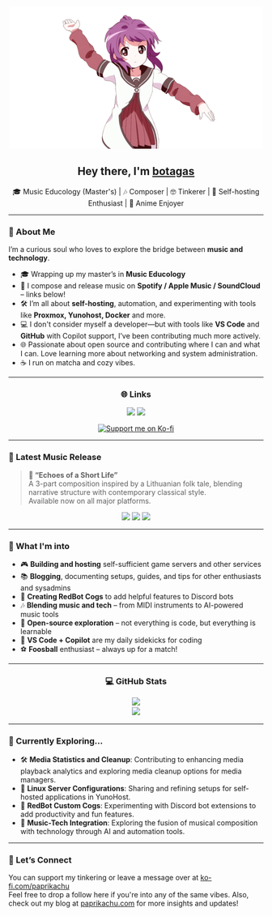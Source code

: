 <p align="center">
  <img src="./anime_girl.gif" alt="Anime coding vibe" />
</p>
<h2 align="center">Hey there, I'm <a href="https://github.com/botagas">botagas</a></h2>
<p align="center">
  🎓 Music Educology (Master's) | 🎶 Composer | 🤓 Tinkerer | 🧪 Self-hosting Enthusiast | 🍜 Anime Enjoyer
</p>

---

### 🎼 About Me

I’m a curious soul who loves to explore the bridge between **music and technology**.

- 🎓 Wrapping up my master’s in **Music Educology**
- 🎷 I compose and release music on **Spotify / Apple Music / SoundCloud** – links below!
- 🛠️ I’m all about **self-hosting**, automation, and experimenting with tools like **Proxmox, Yunohost, Docker** and more.
- 💻 I don't consider myself a developer—but with tools like **VS Code** and **GitHub** with Copilot support, I’ve been contributing much more actively.
- 🌐 Passionate about open source and contributing where I can and what I can. Love learning more about networking and system administration.
- ☕ I run on matcha and cozy vibes.

---

<h3 align="center"> 🌐 Links </h3>

<p align="center">
  <a href="https://ko-fi.com/paprikachu"><img src="https://img.shields.io/badge/Ko--fi-Support-ff5f5f?style=flat&logo=ko-fi&logoColor=white"></a>
  <a href="https://paprikachu.com"><img src="https://img.shields.io/badge/-Paprikachu-0A0A0A?style=flat&logo=wordpress&logoColor=white" /></a>
</p>

<p align="center">
  <a href="https://ko-fi.com/X8X41B0YXC">
    <img src="https://ko-fi.com/img/githubbutton_sm.svg" alt="Support me on Ko-fi">
  </a>
</p>

---

### 💼 Latest Music Release

> **🎵 “Echoes of a Short Life”**  
> A 3-part composition inspired by a Lithuanian folk tale, blending narrative structure with contemporary classical style.  
> Available now on all major platforms.

<p align="center">
  <a href="https://open.spotify.com/artist/32zeWq8ePpPkBt1rHXHdqg"><img src="https://img.shields.io/badge/-Spotify-1DB954?style=flat&logo=spotify&logoColor=white"></a>
  <a href="https://music.apple.com/us/artist/patrikas-elvinas-%C4%8Depulis/1796863713"><img src="https://img.shields.io/badge/-Apple%20Music-F94E66?style=flat&logo=apple&logoColor=white"></a>
  <a href="https://soundcloud.com/patrikas-king"><img src="https://img.shields.io/badge/-SoundCloud-ff7700?style=flat&logo=soundcloud&logoColor=white"></a>
</p>

---

### 🧠 What I'm into

- 🎮 **Building and hosting** self-sufficient game servers and other services  
- 📚 **Blogging**, documenting setups, guides, and tips for other enthusiasts and sysadmins  
- 🤖 **Creating RedBot Cogs** to add helpful features to Discord bots  
- 🎶 **Blending music and tech** – from MIDI instruments to AI-powered music tools  
- 🧰 **Open-source exploration** – not everything is code, but everything is learnable  
- 💙 **VS Code + Copilot** are my daily sidekicks for coding  
- ⚽ **Foosball** enthusiast – always up for a match!

---

<h3 align="center"> 💻 GitHub Stats </h3>

<p align="center">
  <img src="https://github-readme-stats.vercel.app/api?username=botagas&show_icons=true&hide_border=true&theme=tokyonight" />
  <br>
  <img src="https://streak-stats.demolab.com?user=botagas&theme=dark&hide_border=true&short_numbers=true&date_format=%5BY.%5Dn.j" />
</p>

---

### 🍥 Currently Exploring...

- 🛠️ **Media Statistics and Cleanup**: Contributing to enhancing media playback analytics and exploring media cleanup options for media managers.
- 💪 **Linux Server Configurations**: Sharing and refining setups for self-hosted applications in YunoHost.
- 🤖 **RedBot Custom Cogs**: Experimenting with Discord bot extensions to add productivity and fun features.
- 🎵 **Music-Tech Integration**: Exploring the fusion of musical composition with technology through AI and automation tools.

---

### 🌸 Let’s Connect

You can support my tinkering or leave a message over at [ko-fi.com/paprikachu](https://ko-fi.com/paprikachu)  
Feel free to drop a follow here if you're into any of the same vibes. 
Also, check out my blog at [paprikachu.com](https://paprikachu.com) for more insights and updates!

<!--
**botagas/botagas** is a ✨ special ✨ repository because its `README.md` appears on your GitHub profile.
-->
